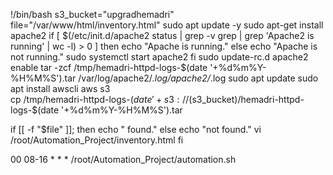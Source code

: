 !/bin/bash
s3_bucket="upgradhemadri"
file="/var/www/html/inventory.html"
sudo apt update -y
sudo apt-get install apache2
if [ $(/etc/init.d/apache2 status | grep -v grep | grep 'Apache2 is running' | wc -l) > 0 ]
then
 echo "Apache is running."
else
  echo "Apache is not running."
  sudo systemctl start apache2
fi
sudo update-rc.d apache2 enable
tar -zcf /tmp/hemadri-httpd-logs-$(date '+%d%m%Y-%H%M%S').tar /var/log/apache2/*.log/apache2/*.log
sudo apt update
sudo apt install awscli
aws s3 \
cp /tmp/hemadri-httpd-logs-$(date '+%d%m%Y-%H%M%S').tar \
s3://$(s3_bucket)/hemadri-httpd-logs-$(date '+%d%m%Y-%H%M%S').tar

if [[ -f "$file" ]];
then
    echo " found."
else
    echo "not found."
    vi /root/Automation_Project/inventory.html
fi

00 08-16 * * * /root/Automation_Project/automation.sh
